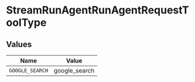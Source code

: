 # StreamRunAgentRunAgentRequestToolType


## Values

| Name            | Value           |
| --------------- | --------------- |
| `GOOGLE_SEARCH` | google_search   |
